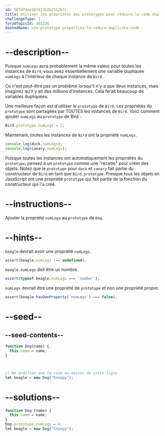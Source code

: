 ```yaml
---
id: 587d7dae367417b2b2512b7c
title: Utiliser les propriétés des prototypes pour réduire le code dupliqué
challengeType: 1
forumTopicId: 301336
dashedName: use-prototype-properties-to-reduce-duplicate-code
---
```


# --description--

Puisque `numLegs` aura probablement la même valeur pour toutes les instances de `Bird`, vous avez essentiellement une variable dupliquée `numLegs` à l'intérieur de chaque instance de `Bird`.

Ce n'est peut-être pas un problème lorsqu'il n'y a que deux instances, mais imaginez qu'il y ait des millions d'instances. Cela ferait beaucoup de variables dupliquées.

Une meilleure façon est d'utiliser le `prototype` de `Bird`. Les propriétés du `prototype` sont partagées par TOUTES les instances de `Bird`. Voici comment ajouter `numLegs` au `prototype` de Bird :

```js
Bird.prototype.numLegs = 2;
```

Maintenant, toutes les instances de `Bird` ont la propriété `numLegs`.

```js
console.log(duck.numLegs);
console.log(canary.numLegs);
```

Puisque toutes les instances ont automatiquement les propriétés du `prototype`, pensez à un `prototype` comme une "recette" pour créer des objets. Notez que le `prototype` pour `duck` et `canary` fait partie du constructeur de `Bird` en tant que `Bird.prototype`. Presque tous les objets en JavaScript ont une propriété `prototype` qui fait partie de la fonction du constructeur qui l'a créé.

# --instructions--

Ajouter la propriété `numLegs` au `prototype` de `Dog`.

# --hints--

`beagle` devrait avoir une propriété `numLegs`.

```js
assert(beagle.numLegs !== undefined);
```

`beagle.numLegs` doit être un nombre.

```js
assert(typeof beagle.numLegs === 'number');
```

`numLegs` devrait être une propriété de `prototype` et non une propriété propre.

```js
assert(beagle.hasOwnProperty('numLegs') === false);
```

# --seed--

## --seed-contents--

```js
function Dog(name) {
  this.name = name;
}



// Ne modifiez que le code au-dessus de cette ligne
let beagle = new Dog("Snoopy");
```

# --solutions--

```js
function Dog (name) {
  this.name = name;
}
Dog.prototype.numLegs = 4;
let beagle = new Dog("Snoopy");
```
